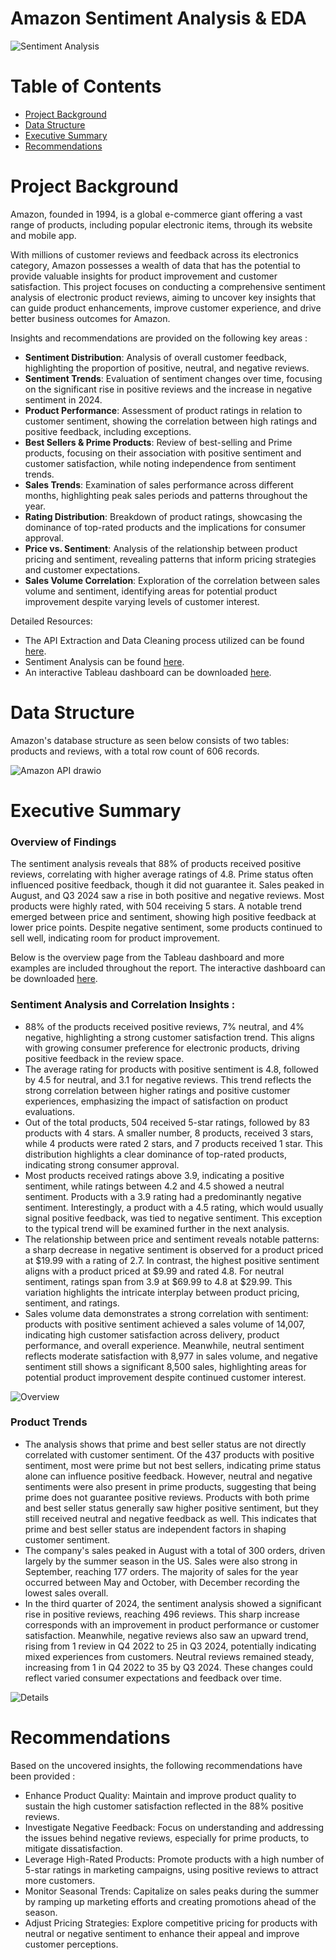 # Amazon Sentiment Analysis & EDA

![Sentiment Analysis](https://github.com/user-attachments/assets/c7ca73eb-da17-448b-aaf3-1415b41ae226)

# Table of Contents
* [Project Background](#project-background)
* [Data Structure](#data-structure)
* [Executive Summary](#executive-summary)
* [Recommendations](#recommendations)

# Project Background 
Amazon, founded in 1994, is a global e-commerce giant offering a vast range of products, including popular electronic items, through its website and mobile app. 

With millions of customer reviews and feedback across its electronics category, Amazon possesses a wealth of data that has the potential to provide valuable insights for product improvement and customer satisfaction. This project focuses on conducting a comprehensive sentiment analysis of electronic product reviews, aiming to uncover key insights that can guide product enhancements, improve customer experience, and drive better business outcomes for Amazon.

Insights and recommendations are provided on the following key areas : 
- **Sentiment Distribution**: Analysis of overall customer feedback, highlighting the proportion of positive, neutral, and negative reviews.
- **Sentiment Trends**: Evaluation of sentiment changes over time, focusing on the significant rise in positive reviews and the increase in negative sentiment in 2024.
- **Product Performance**: Assessment of product ratings in relation to customer sentiment, showing the correlation between high ratings and positive feedback, including exceptions.
- **Best Sellers & Prime Products**: Review of best-selling and Prime products, focusing on their association with positive sentiment and customer satisfaction, while noting independence from sentiment trends.
- **Sales Trends**: Examination of sales performance across different months, highlighting peak sales periods and patterns throughout the year.
- **Rating Distribution**: Breakdown of product ratings, showcasing the dominance of top-rated products and the implications for consumer approval.
- **Price vs. Sentiment**: Analysis of the relationship between product pricing and sentiment, revealing patterns that inform pricing strategies and customer expectations.
- **Sales Volume Correlation**: Exploration of the correlation between sales volume and sentiment, identifying areas for potential product improvement despite varying levels of customer interest.

Detailed Resources: 

- The API Extraction and Data Cleaning process utilized can be found [here](https://github.com/karlyndiary/Amazon-Sentiment-Analysis-EDA/tree/main/%5B01%5D%20API%20Data%20Extraction%2C%20Data%20Cleaning). 
- Sentiment Analysis can be found [here](https://github.com/karlyndiary/Amazon-Sentiment-Analysis-EDA/tree/main/%5B02%5D%20Sentiment%20Analysis).
- An interactive Tableau dashboard can be downloaded [here](https://public.tableau.com/app/profile/karen.judelyn.fernandes/viz/AmazonElectronicsReviewsDashboard/Dashboard-Overview?publish=yes).

# Data Structure

Amazon's database structure as seen below consists of two tables: products and reviews, with a total row count of 606 records.

![Amazon API drawio](https://github.com/user-attachments/assets/44120410-19b8-4834-b36b-23fc109ae3e1)

# Executive Summary 

### Overview of Findings 

The sentiment analysis reveals that 88% of products received positive reviews, correlating with higher average ratings of 4.8. Prime status often influenced positive feedback, though it did not guarantee it. Sales peaked in August, and Q3 2024 saw a rise in both positive and negative reviews. Most products were highly rated, with 504 receiving 5 stars. A notable trend emerged between price and sentiment, showing high positive feedback at lower price points. Despite negative sentiment, some products continued to sell well, indicating room for product improvement.

Below is the overview page from the Tableau dashboard and more examples are included throughout the report. The interactive dashboard can be downloaded [here](https://public.tableau.com/app/profile/karen.judelyn.fernandes/viz/AmazonElectronicsReviewsDashboard/Overview).

### Sentiment Analysis and Correlation Insights : 
- 88% of the products received positive reviews, 7% neutral, and 4% negative, highlighting a strong customer satisfaction trend. This aligns with growing consumer preference for electronic products, driving positive feedback in the review space.
- The average rating for products with positive sentiment is 4.8, followed by 4.5 for neutral, and 3.1 for negative reviews. This trend reflects the strong correlation between higher ratings and positive customer experiences, emphasizing the impact of satisfaction on product evaluations.
- Out of the total products, 504 received 5-star ratings, followed by 83 products with 4 stars. A smaller number, 8 products, received 3 stars, while 4 products were rated 2 stars, and 7 products received 1 star. This distribution highlights a clear dominance of top-rated products, indicating strong consumer approval.
- Most products received ratings above 3.9, indicating a positive sentiment, while ratings between 4.2 and 4.5 showed a neutral sentiment. Products with a 3.9 rating had a predominantly negative sentiment. Interestingly, a product with a 4.5 rating, which would usually signal positive feedback, was tied to negative sentiment. This exception to the typical trend will be examined further in the next analysis.
- The relationship between price and sentiment reveals notable patterns: a sharp decrease in negative sentiment is observed for a product priced at $19.99 with a rating of 2.7. In contrast, the highest positive sentiment aligns with a product priced at $9.99 and rated 4.8. For neutral sentiment, ratings span from 3.9 at $69.99 to 4.8 at $29.99. This variation highlights the intricate interplay between product pricing, sentiment, and ratings.
- Sales volume data demonstrates a strong correlation with sentiment: products with positive sentiment achieved a sales volume of 14,007, indicating high customer satisfaction across delivery, product performance, and overall experience. Meanwhile, neutral sentiment reflects moderate satisfaction with 8,977 in sales volume, and negative sentiment still shows a significant 8,500 sales, highlighting areas for potential product improvement despite continued customer interest.

![Overview](https://github.com/user-attachments/assets/41b8d8a7-f411-431e-bade-048a12eac3cc)

### Product Trends
- The analysis shows that prime and best seller status are not directly correlated with customer sentiment. Of the 437 products with positive sentiment, most were prime but not best sellers, indicating prime status alone can influence positive feedback. However, neutral and negative sentiments were also present in prime products, suggesting that being prime does not guarantee positive reviews. Products with both prime and best seller status generally saw higher positive sentiment, but they still received neutral and negative feedback as well. This indicates that prime and best seller status are independent factors in shaping customer sentiment.
- The company's sales peaked in August with a total of 300 orders, driven largely by the summer season in the US. Sales were also strong in September, reaching 177 orders. The majority of sales for the year occurred between May and October, with December recording the lowest sales overall.
- In the third quarter of 2024, the sentiment analysis showed a significant rise in positive reviews, reaching 496 reviews. This sharp increase corresponds with an improvement in product performance or customer satisfaction. Meanwhile, negative reviews also saw an upward trend, rising from 1 review in Q4 2022 to 25 in Q3 2024, potentially indicating mixed experiences from customers. Neutral reviews remained steady, increasing from 1 in Q4 2022 to 35 by Q3 2024. These changes could reflect varied consumer expectations and feedback over time.

![Details](https://github.com/user-attachments/assets/4f5e1577-e61a-4bda-9cc9-609fb8b9593d)

# Recommendations

Based on the uncovered insights, the following recommendations have been provided : 

- Enhance Product Quality: Maintain and improve product quality to sustain the high customer satisfaction reflected in the 88% positive reviews.
- Investigate Negative Feedback: Focus on understanding and addressing the issues behind negative reviews, especially for prime products, to mitigate dissatisfaction.
- Leverage High-Rated Products: Promote products with a high number of 5-star ratings in marketing campaigns, using positive reviews to attract more customers.
- Monitor Seasonal Trends: Capitalize on sales peaks during the summer by ramping up marketing efforts and creating promotions ahead of the season.
- Adjust Pricing Strategies: Explore competitive pricing for products with neutral or negative sentiment to enhance their appeal and improve customer perceptions.
